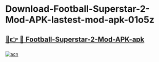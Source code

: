 # Download-Football-Superstar-2-Mod-APK-lastest-mod-apk-01o5z

<h2><a href="https://apkcomod.com?title=Football-Superstar-2-Mod-APK">🔗👉 🔴 Football-Superstar-2-Mod-APK-apk </a></h2>

[![acn](https://github.com/user-attachments/assets/0f9c940e-d8b0-45ae-aac7-cd30a18b3e1c)](https://apkcomod.com?title=Football-Superstar-2-Mod-APK)
